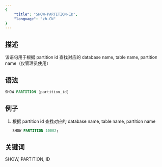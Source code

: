 ```yaml
---
{
    "title": "SHOW-PARTITION-ID",
    "language": "zh-CN"
}
---
```


<!--
Licensed to the Apache Software Foundation (ASF) under one
or more contributor license agreements.  See the NOTICE file
distributed with this work for additional information
regarding copyright ownership.  The ASF licenses this file
to you under the Apache License, Version 2.0 (the
"License"); you may not use this file except in compliance
with the License.  You may obtain a copy of the License at

  http://www.apache.org/licenses/LICENSE-2.0

Unless required by applicable law or agreed to in writing,
software distributed under the License is distributed on an
"AS IS" BASIS, WITHOUT WARRANTIES OR CONDITIONS OF ANY
KIND, either express or implied.  See the License for the
specific language governing permissions and limitations
under the License.
-->


## 描述

该语句用于根据 partition id 查找对应的 database name, table name, partition name（仅管理员使用）

## 语法

```sql
SHOW PARTITION [partition_id]
```

## 例子

1. 根据 partition id 查找对应的 database name, table name, partition name

    ```sql
    SHOW PARTITION 10002;
    ```

## 关键词

SHOW, PARTITION, ID


